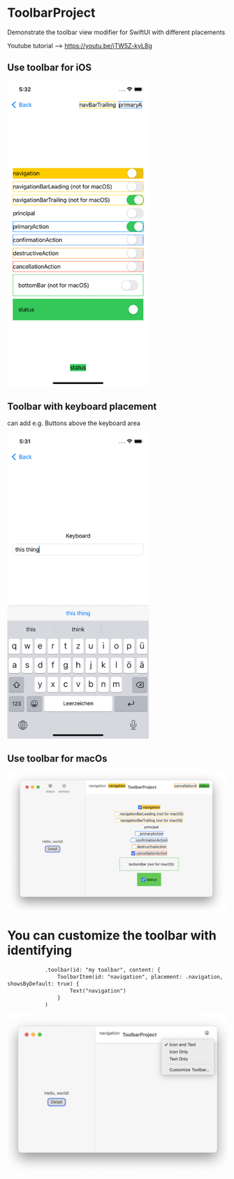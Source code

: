 # ToolbarProject
Demonstrate the toolbar view modifier for SwiftUI with different placements

Youtube tutorial --> https://youtu.be/jTW5Z-kyL8g

## Use toolbar for iOS
<img src="images/iOSToolbarplacement.png" width="324">

## Toolbar with keyboard placement
can add e.g. Buttons above the keyboard area

<img src="images/iOSToolbarKeyboard.png" width="324">

## Use toolbar for macOs
 ![](images/macOSToolbarPlacement.png)
 
# You can customize the toolbar with identifying

                .toolbar(id: "my toolbar", content: {
                    ToolbarItem(id: "navigation", placement: .navigation, showsByDefault: true) {
                        Text("navigation")
                    }
                )

 ![](images/macOSCustomizeToolbar.png)

